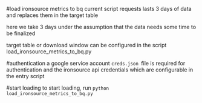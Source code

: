 #load ironsource metrics to bq
current script requests lasts 3 days of data and replaces them in the target table


here we take 3 days under the assumption that the data needs some time to be finalized

target table or download window can be configured in the script load_ironsource_metrics_to_bq.py

#authentication
a google service account ``creds.json ``file is required for authentication 
and the ironsource api credentials which are configurable in the entry script

#start loading
to start loading, run ``python load_ironsource_metrics_to_bq.py``